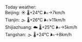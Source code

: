 Today weather:  
Beijing: ☀️   🌡️+24°C 🌬️→7km/h  
Tianjin: 🌫  🌡️+26°C 🌬️↘11km/h  
Shijiazhuang: ☁️   🌡️+25°C 🌬️→5km/h  
Tangshan: 🌫  🌡️+24°C 🌬️→8km/h  
